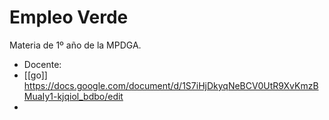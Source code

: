 # Empleo Verde
Materia de 1º año de la MPDGA.
- Docente: 
- [[go]] https://docs.google.com/document/d/1S7iHjDkyqNeBCV0UtR9XvKmzBMuaIy1-kjqiol_bdbo/edit
- 

  



